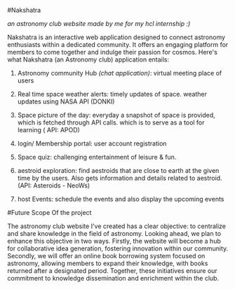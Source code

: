 #Nakshatra

*an astronomy club website made by me for my hcl internship :)*

Nakshatra is an interactive web application designed to connect astronomy enthusiasts within a dedicated community. It offers an engaging platform for members to come together and indulge their passion for cosmos. Here's what Nakshatra (an Astronomy club) application entails:

1. Astronomy community Hub *(chat application)*: virtual meeting place of users

2. Real time space weather alerts: timely updates of space. weather updates using NASA API (DONKI)

3. Space picture of the day: everyday a snapshot of space is provided, which is fetched through API calls. which is to serve as a tool for learning ( API: APOD)

4. login/ Membership portal: user account registration

5. Space quiz: challenging entertainment of leisure & fun.

6. aestroid exploration: find aestroids that are close to earth at the given time by the users. Also gets information and details related to aestroid.(API: Asteroids - NeoWs)

7.  host Events: schedule the events and also display the upcoming events

#Future Scope Of the project

The astronomy club website I've created has a clear objective: to centralize and share knowledge in the field of astronomy. Looking ahead, we plan to enhance this objective in two ways. Firstly, the website will become a hub for collaborative idea generation, fostering innovation within our community. Secondly, we will offer an online book borrowing system focused on astronomy, allowing members to expand their knowledge, with books returned after a designated period. Together, these initiatives ensure our commitment to knowledge dissemination and enrichment within the club.
